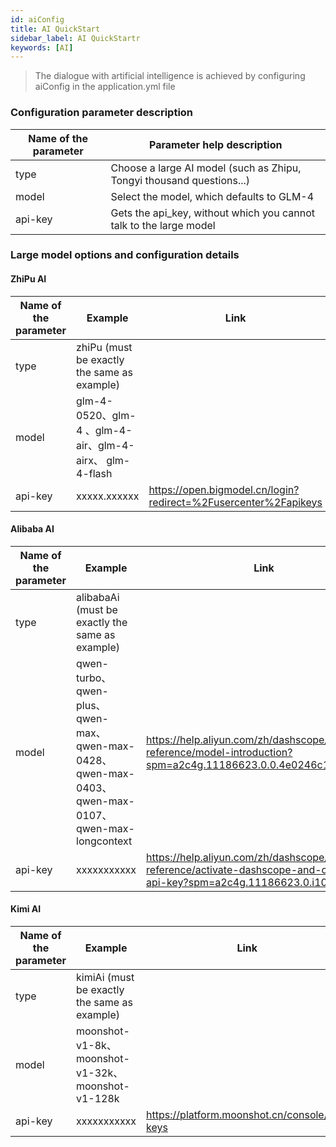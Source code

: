 ```yaml
---
id: aiConfig
title: AI QuickStart  
sidebar_label: AI QuickStartr
keywords: [AI]
---
```


> The dialogue with artificial intelligence is achieved by configuring aiConfig in the application.yml file

### Configuration parameter description

| Name of the parameter | Parameter help description                       |
|-----------------------|------------------------------|
| type                  | Choose a large AI model (such as Zhipu, Tongyi thousand questions...)|
| model                 | Select the model, which defaults to GLM-4                     |
| api-key               | Gets the api_key, without which you cannot talk to the large model |

### Large model options and configuration details

#### ZhiPu AI

| Name of the parameter          | Example                                             | Link                                                          |
|--------------|-----------------------------------------------------|---------------------------------------------------------------|
| type | zhiPu (must be exactly the same as example)                                   |                                                               |
| model | glm-4-0520、glm-4 、glm-4-air、glm-4-airx、 glm-4-flash |                                                               |
| api-key  | xxxxx.xxxxxx                                        | https://open.bigmodel.cn/login?redirect=%2Fusercenter%2Fapikeys |

#### Alibaba AI

| Name of the parameter          | Example                                                                                      | Link                                                          |
|--------------|----------------------------------------------------------------------------------------------|---------------------------------------------------------------|
| type | alibabaAi (must be exactly the same as example)                                              |                                                               |
| model | qwen-turbo、qwen-plus、qwen-max、qwen-max-0428、qwen-max-0403、qwen-max-0107、qwen-max-longcontext |  https://help.aliyun.com/zh/dashscope/developer-reference/model-introduction?spm=a2c4g.11186623.0.0.4e0246c1RQFKMH                                  |
| api-key  | xxxxxxxxxxx                                                                                  |https://help.aliyun.com/zh/dashscope/developer-reference/activate-dashscope-and-create-an-api-key?spm=a2c4g.11186623.0.i10|

#### Kimi AI

| Name of the parameter          | Example                                      | Link                                                          |
|--------------|----------------------------------------------|---------------------------------------------------------------|
| type | kimiAi (must be exactly the same as example) |                                                               |
| model | moonshot-v1-8k、moonshot-v1-32k、moonshot-v1-128k              |                                    |
| api-key  | xxxxxxxxxxx                                  |https://platform.moonshot.cn/console/api-keys|



